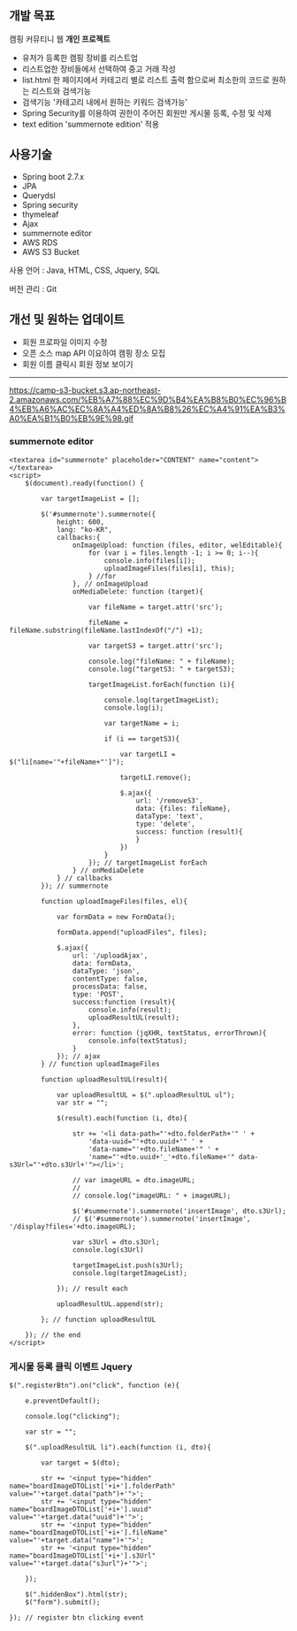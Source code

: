 ## 개발 목표
캠핑 커뮤티니 웹 **개인 프로젝트** 
- 유저가 등록한 캠핑 장비를 리스트업
- 리스트업한 장비들에서 선택하여 중고 거래 작성
- list.html 한 페이지에서 카테고리 별로 리스트 출력 함으로써 최소한의 코드로 원하는 리스트와 검색기능
- 검색기능 '카테고리 내에서 원하는 키워드 검색가능'
- Spring Security를 이용하여 권한이 주어진 회원만 게시물 등록, 수정 및 삭제
- text edition 'summernote edition' 적용

## 사용기술
- Spring boot 2.7.x
- JPA
- Querydsl
- Spring security
- thymeleaf
- Ajax 
- summernote editor
- AWS RDS
- AWS S3 Bucket

사용 언어 : Java, HTML, CSS, Jquery, SQL

버전 관리 : Git 

## 개선 및 원하는 업데이트 
- 회원 프로파일 이미지 수정
- 오픈 소스 map API 이요하여 캠핑 장소 모집
- 회원 이름 클릭시 회원 정보 보이기

------
https://camp-s3-bucket.s3.ap-northeast-2.amazonaws.com/%EB%A7%88%EC%9D%B4%EA%B8%B0%EC%96%B4%EB%A6%AC%EC%8A%A4%ED%8A%B8%26%EC%A4%91%EA%B3%A0%EA%B1%B0%EB%9E%98.gif
### summernote editor ###
    <textarea id="summernote" placeholder="CONTENT" name="content"></textarea>
    <script>
        $(document).ready(function() {
    
            var targetImageList = [];
    
            $('#summernote').summernote({
                height: 600,
                lang: "ko-KR",
                callbacks:{
                    onImageUpload: function (files, editor, welEditable){
                        for (var i = files.length -1; i >= 0; i--){
                            console.info(files[i]);
                            uploadImageFiles(files[i], this);
                        } //for
                    }, // onImageUpload
                    onMediaDelete: function (target){
    
                        var fileName = target.attr('src');
    
                        fileName = fileName.substring(fileName.lastIndexOf("/") +1);
    
                        var targetS3 = target.attr('src');
    
                        console.log("fileName: " + fileName);
                        console.log("targetS3: " + targetS3);
    
                        targetImageList.forEach(function (i){
    
                            console.log(targetImageList);
                            console.log(i);
    
                            var targetName = i;
    
                            if (i == targetS3){
    
                                var targetLI = $("li[name='"+fileName+"']");
    
                                targetLI.remove();
    
                                $.ajax({
                                    url: '/removeS3',
                                    data: {files: fileName},
                                    dataType: 'text',
                                    type: 'delete',
                                    success: function (result){
                                    }
                                })
                            }
                        }); // targetImageList forEach
                    } // onMediaDelete
                } // callbacks
            }); // summernote
    
            function uploadImageFiles(files, el){
    
                var formData = new FormData();
    
                formData.append("uploadFiles", files);
    
                $.ajax({
                    url: '/uploadAjax',
                    data: formData,
                    dataType: 'json',
                    contentType: false,
                    processData: false,
                    type: 'POST',
                    success:function (result){
                        console.info(result);
                        uploadResultUL(result);
                    },
                    error: function (jqXHR, textStatus, errorThrown){
                        console.info(textStatus);
                    }
                }); // ajax
            } // function uploadImageFiles
    
            function uploadResultUL(result){
    
                var uploadResultUL = $(".uploadResultUL ul");
                var str = "";
    
                $(result).each(function (i, dto){
    
                    str += '<li data-path="'+dto.folderPath+'" ' +
                        'data-uuid="'+dto.uuid+'" ' +
                        'data-name="'+dto.fileName+'" ' +
                        'name="'+dto.uuid+'_'+dto.fileName+'" data-s3Url="'+dto.s3Url+'"></li>';
    
                    // var imageURL = dto.imageURL;
                    //
                    // console.log("imageURL: " + imageURL);
    
                    $('#summernote').summernote('insertImage', dto.s3Url);
                    // $('#summernote').summernote('insertImage', '/display?files='+dto.imageURL);
    
                    var s3Url = dto.s3Url;
                    console.log(s3Url)
    
                    targetImageList.push(s3Url);
                    console.log(targetImageList);
    
                }); // result each
    
                uploadResultUL.append(str);
    
            }; // function uploadResultUL
    
        }); // the end
    </script>

### 게시물 등록 클릭 이벤트 Jquery ###
  
    $(".registerBtn").on("click", function (e){
    
        e.preventDefault();
    
        console.log("clicking");
    
        var str = "";
    
        $(".uploadResultUL li").each(function (i, dto){
    
            var target = $(dto);
    
            str += '<input type="hidden" name="boardImageDTOList['+i+'].folderPath" value="'+target.data("path")+'">';
            str += '<input type="hidden" name="boardImageDTOList['+i+'].uuid" value="'+target.data("uuid")+'">';
            str += '<input type="hidden" name="boardImageDTOList['+i+'].fileName" value="'+target.data("name")+'">';
            str += '<input type="hidden" name="boardImageDTOList['+i+'].s3Url" value="'+target.data("s3url")+'">';
    
        });
    
        $(".hiddenBox").html(str);
        $("form").submit();
    
    }); // register btn clicking event

##
    

